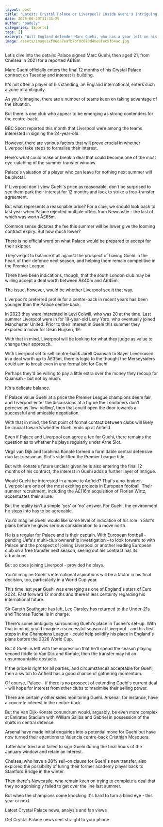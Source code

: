 ```yaml
---
layout: post
title: "Latest: Crystal Palace or Liverpool? Inside Guehi's intriguing summer"
date: 2025-06-29T11:33:29
author: "badely"
categories: [Sports]
tags: []
excerpt: "Will England defender Marc Guehi, who has a year left on his Crystal Palace contract, join Liverpool?"
image: assets/images/f86da7eafb7bf0c873d48e0fec9f64ac.jpg
---
```


Let's dive into the details: Palace signed Marc Guehi, then aged 21, from Chelsea in 2021 for a reported Â£18m

Marc Guehi officially enters the final 12 months of his Crystal Palace contract on Tuesday and interest is building.

It's not often a player of his standing, an England international, enters such a zone of ambiguity.

As you'd imagine, there are a number of teams keen on taking advantage of the situation.

But there is one club who appear to be emerging as strong contenders for the centre-back.

BBC Sport reported this month that Liverpool were among the teams interested in signing the 24-year-old.

However, there are various factors that will prove crucial in whether Liverpool take steps to formalise their interest.

Here's what could make or break a deal that could become one of the most eye-catching of the summer transfer window.

Palace's valuation of a player who can leave for nothing next summer will be pivotal.

If Liverpool don't view Guehi's price as reasonable, don't be surprised to see them park their interest for 12 months and look to strike a free-transfer agreement.

But what represents a reasonable price? For a clue, we should look back to last year when Palace rejected multiple offers from Newcastle - the last of which was worth Â£65m.

Common sense dictates the fee this summer will be lower give the looming contract expiry. But how much lower?

There is no official word on what Palace would be prepared to accept for their skipper.

They've got to balance it all against the prospect of having Guehi in the heart of their defence next season, and helping them remain competitive in the Premier League.

There have been indications, though, that the south London club may be willing accept a deal worth between Â£40m and Â£45m.

The issue, however, would be whether Liverpool see it that way.

Liverpool's preferred profile for a centre-back in recent years has been younger than the Palace centre-back.

In 2023 they were interested in Levi Colwill, who was 20 at the time. Last summer Liverpool were in for 18-year-old Leny Yoro, who eventually joined Manchester United. Prior to their interest in Guehi this summer they explored a move for Dean Huijsen, 19.

With that in mind, Liverpool will be looking for what they judge as value to change their approach.

With Liverpool set to sell centre-back Jarell Quansah to Bayer Leverkusen in a deal worth up to Â£35m, there is logic to the thought the Merseysiders could aim to break even in any formal bid for Guehi.

Perhaps they'd be willing to pay a little extra over the money they recoup for Quansah - but not by much.

It's a delicate balance.

If Palace value Guehi at a price the Premier League champions deem fair, and Liverpool enter the discussions at a figure the Londoners don't perceive as 'low-balling', then that could open the door towards a successful and amicable negotiation.

With that in mind, the first point of formal contact between clubs will likely be crucial towards whether Guehi ends up at Anfield.

Even if Palace and Liverpool can agree a fee for Guehi, there remains the question as to whether he plays regularly under Arne Slot.

Virgil van Dijk and Ibrahima Konate formed a formidable central defensive duo last season as Slot's side lifted the Premier League title.

But with Konate's future unclear given he is also entering the final 12 months of his contract, the interest in Guehi adds a further layer of intrigue.

Would Guehi be interested in a move to Anfield? That's a no-brainer. Liverpool are one of the most exciting projects in European football. Their summer recruitment, including the Â£116m acquisition of Florian Wirtz, accentuates their allure.

But the reality isn't a simple 'yes' or 'no' answer. For Guehi, the environment he steps into has to be agreeable.

You'd imagine Guehi would like some level of indication of his role in Slot's plans before he gives serious consideration to a move north.

He is a regular for Palace and is their captain. With European football - pending Uefa's multi-club ownership investigation - to look forward to with Palace and the prospect of joining Liverpool or another leading European club on a free transfer next season, seeing out his contract has its attractions.

But so does joining Liverpool - provided he plays.

You'd imagine Guehi's international aspirations will be a factor in his final decision, too, particularly in a World Cup year.

This time last year Guehi was emerging as one of England's stars of Euro 2024. Fast forward 12 months and there is less certainty regarding his international future.

Sir Gareth Southgate has left, Lee Carsley has returned to the Under-21s and Thomas Tuchel is in charge.

There's some ambiguity surrounding Guehi's place in Tuchel's set-up. With that in mind, you'd imagine a successful season at Liverpool - and his first steps in the Champions League - could help solidify his place in England's plans before the 2026 World Cup.

But if Guehi is left with the impression that he'll spend the season playing second fiddle to Van Dijk and Konate, then the transfer may hit an unsurmountable obstacle.

If the price is right for all parties, and circumstances acceptable for Guehi, then a switch to Anfield has a good chance of gathering momentum.

Of course, Palace - if there is no prospect of extending Guehi's current deal - will hope for interest from other clubs to maximise their selling power.

There are certainly other sides monitoring Guehi. Arsenal, for instance, have a concrete interest in the centre-back.

But the Van Dijk-Konate conundrum would, arguably, be even more complex at Emirates Stadium with William Saliba and Gabriel in possession of the shirts in central defence.

Arsenal have made initial enquiries into a potential move for Guehi but have now turned their attentions to Valencia centre-back Cristhian Mosquera.

Tottenham tried and failed to sign Guehi during the final hours of the January window and retain an interest.

Chelsea, who have a 20% sell-on clause for Guehi's new transfer, also explored the possibility of luring their former academy player back to Stamford Bridge in the winter.

Then there's Newcastle, who remain keen on trying to complete a deal that they so agonisingly failed to get over the line last summer.

But when the champions come knocking it's hard to turn a blind eye - this year or next.

Latest Crystal Palace news, analysis and fan views

Get Crystal Palace news sent straight to your phone


